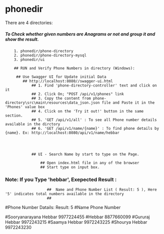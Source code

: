 # phonedir

There are 4 directories:

##### To Check whether given numbers are Anagrams or not and group it and show the result.
        1. phonedir/phone-directory
        2. phonedir/phone-directory-mysql
        3. phonedir/ui

        ## RUN and Verify Phone Numbers in directory (Windows):
                
         ## Use Swagger UI for Update initial Data
            ## http://localhost:8080//swagger-ui.html
                ## 1. Find 'phone-directory-controller' text and click on it
                ## 2. Click On; "POST /api/v1/phones" link
                ## 3. Copy the content from phone-directory\src\main\resources\data_json.json file and Paste it in the 'Phones' value box
                ## 4. Click on the 'Try it out!' button in the same section.
                ## 5. 'GET /api/v1/all' : To see all Phone number details available in the dirctory
                ## 6. 'GET /api/v1/name/{name}' : To find phone details by {name}. Ex: http://localhost:8080/api/v1/name/hebbar
                                



                ## UI - Search Name by start to type on the Page.

                    ## Open index.html file in any of the browser
                    ## Start type on input box.


   ### Note: If you Type  'hebbar', Exepected Result :
                       ##  Name and Phone Number List ( Result: 5 ), Here  '5' indicates total numbers available in the directory
                       ##     
#Phone Number Datails: Result: 5
#Name          Phone Number

#Sooryanarayana Hebbar	9977224455
#Hebbar	8877660099
#Gururaj Hebbar	9972243215
#Saamya Hebbar	9972243225
#Shourya Hebbar	9972243230
                      
